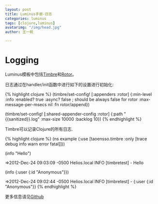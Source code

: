 ```yaml
---
layout: post
title: Luminus手册-日志
categories: luminus
tags: [clojure,luminus]
avatarimg: "/img/head.jpg"
author: 王一帆

---
```


Logging
=======

Luminus模板中包括[Timbre](https://github.com/ptaoussanis/timbre)和[Rotor](https://bitbucket.org/postspectacular/rotor)。

日志通过在handler/init函数中进行如下的设置进行初始化:

{% highlight clojure %}
  (timbre/set-config!
    [:appenders :rotor]
    {:min-level :info
     :enabled? true
     :async? false ; should be always false for rotor
     :max-message-per-msecs nil
     :fn rotor/append})

  (timbre/set-config!
    [:shared-appender-config :rotor]
    {:path "{{sanitized}}.log" :max-size 10000 :backlog 10})
{% endhighlight %}

Timbre可以记录Clojure的所有日志.

{% highlight clojure %}
(ns example
 (:use [taoensso.timbre :only [trace debug info warn error fatal]]))

(info "Hello")

=>2012-Dec-24 09:03:09 -0500 Helios.local INFO [timbretest] - Hello

(info {:user {:id "Anonymous"}})

=>2012-Dec-24 09:02:44 -0500 Helios.local INFO [timbretest] - {:user {:id "Anonymous"}}
{% endhighlight %}

更多信息请见[Github](https://github.com/ptaoussanis/timbre)

